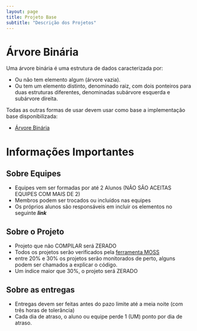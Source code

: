 ```yaml
---
layout: page
title: Projeto Base
subtitle: "Descrição dos Projetos"
---
```


# Árvore Binária

Uma árvore binária é uma estrutura de dados caracterizada por:
- Ou não tem elemento algum (árvore vazia).
- Ou tem um elemento distinto, denominado raiz, com dois ponteiros para duas estruturas diferentes, denominadas subárvore esquerda e subárvore direita.

Todas as outras formas de usar devem usar como base a implementação base disponibilizada:
- [Árvore Binária](https://github.com/netuh/ed2-implementacao/tree/main/ArvoreBinariaDePesquisa)

# Informações Importantes

## Sobre Equipes

- Equipes vem ser formadas por até 2 Alunos (NÃO SÃO ACEITAS EQUIPES COM MAIS DE 2)
- Membros podem ser trocados ou incluídos nas equipes
- Os próprios alunos são responsáveis em incluir os elementos no seguinte ***link***

## Sobre o Projeto

- Projeto que não COMPILAR será ZERADO
- Todos os projetos serão verificados pela [ferramenta MOSS](https://theory.stanford.edu/~aiken/moss/)
- entre 20% e 30% os projetos serão monitorados de perto, alguns podem ser chamados a explicar o código.
- Um índice maior que 30%, o projeto será ZERADO

## Sobre as entregas

- Entregas devem ser feitas antes do pazo limite até a meia noite (com três horas de tolerância)
- Cada dia de atraso, o aluno ou equipe perde 1 (UM) ponto por dia de atraso. 
